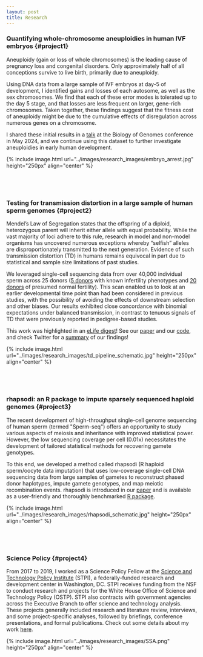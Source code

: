 ```yaml
---
layout: post
title: Research
---
```


<style>
    /* Style to add space between sections */
    .research-section {
        margin-bottom: 80px; /* Adjust the margin as needed */
    }
</style>

### Quantifying whole-chromosome aneuploidies in human IVF embryos  {#project1}
<div class="research-section">
    <p> Aneuploidy (gain or loss of whole chromosomes) is the leading cause of pregnancy loss and congenital disorders. Only approximately half of all conceptions survive to live birth, primarily due to aneuploidy.</p>
    <p> Using DNA data from a large sample of IVF embryos at day-5 of development, I identified gains and losses of each autosome, as well as the sex chromosomes. We find that each of these error modes is tolerated up to the day 5 stage, and that losses are less frequent on larger, gene-rich chromosomes. Taken together, these findings suggest that the fitness cost of aneuploidy might be due to the cumulative effects of disregulation across numerous genes on a chromosome.</p>
    <p> I shared these initial results in a <a href="https://x.com/saracarioscia/status/1788305960022180242">talk</a> at the Biology of Genomes conference in May 2024, and we continue using this dataset to further investigate aneuploidies in early human development.</p>
    <p>{% include image.html url="../images/research_images/embryo_arrest.jpg" height="250px" align="center" %}</p>
</div>



### Testing for transmission distortion in a large sample of human sperm genomes  {#project2}
<div class="research-section">
    <p> Mendel’s Law of Segregation states that the offspring of a diploid, heterozygous parent will inherit either allele with equal probability. While the vast majority of loci adhere to this rule, research in model and non-model organisms has uncovered numerous exceptions whereby “selfish” alleles are disproportionately transmitted to the next generation. Evidence of such transmission distortion (TD) in humans remains equivocal in part due to statistical and sample size limitations of past studies. </p>
    <p>We leveraged single-cell sequencing data from over 40,000 individual sperm across 25 donors (<a href="https://link.springer.com/article/10.1007/s10815-021-02300-3">5 donors</a> with known infertility phenotypes and <a href="https://www.nature.com/articles/s41586-020-2347-0">20 donors</a> of presumed normal fertility). This scan enabled us to look at an earlier developmental time point than had been considered in previous studies, with the possibility of avoiding the effects of downstream selection and other biases. Our results exhibited close concordance with binomial expectations under balanced transmission, in contrast to tenuous signals of TD that were previously reported in pedigree-based studies.</p>
    <p>This work was highlighted in an <a href="https://doi.org/10.7554/eLife.76383">eLife digest</a>! See our <a href="https://doi.org/10.7554/eLife.76383">paper</a> and our <a href="https://github.com/mccoy-lab/transmission-distortion">code</a>, and check Twitter for a <a href="https://twitter.com/saracarioscia/status/1628101974318264321?ref_src=twsrc%5Etfw">summary</a> of our findings!</p>
    <p>{% include image.html url="../images/research_images/td_pipeline_schematic.jpg" height="250px" align="center" %}</p>
</div>



### rhapsodi: an R package to impute sparsely sequenced haploid genomes  {#project3}
<div class="research-section">
    <p>The recent development of high-throughput single-cell genome sequencing of human sperm (termed "Sperm-seq") offers an opportunity to study various aspects of meiosis and inheritance with improved statistical power. However, the low sequencing coverage per cell (0.01x) necessitates the development of tailored statistical methods for recovering gamete genotypes.</p>
    <p>To this end, we developed a method called rhapsodi (R haploid sperm/oocyte data imputation) that uses low-coverage single-cell DNA sequencing data from large samples of gametes to reconstruct phased donor haplotypes, impute gamete genotypes, and map meiotic recombination events. rhapsodi is introduced in our <a href="https://doi.org/10.7554/eLife.76383">paper</a> and is available as a user-friendly and thoroughly benchmarked <a href="https://github.com/mccoy-lab/rhapsodi">R package</a>.</p>
    <p>{% include image.html url="../images/research_images/rhapsodi_schematic.jpg" height="250px" align="center" %}</p>
</div>



### Science Policy  {#project4}
<div class="research-section">
    <p>From 2017 to 2019, I worked as a Science Policy Fellow at the <a href="https://www.ida.org/en/ida-ffrdcs/science-and-technology-policy-institute">Science and Technology Policy Institute</a> (STPI), a federally-funded research and development center in Washington, DC. STPI receives funding from the NSF to conduct research and projects for the White House Office of Science and Technology Policy (OSTP). STPI also contracts with government agencies across the Executive Branch to offer science and technology analysis. These projects generally included research and literature review, interviews, and some project-specific analyses, followed by briefings, conference presentations, and formal publications. Check out some details about my work <a href="https://scarioscia.github.io/2023-01-25/science-policy">here</a>.</p>
    <p>{% include image.html url="../images/research_images/SSA.png" height="250px" align="center" %}</p>
</div>

